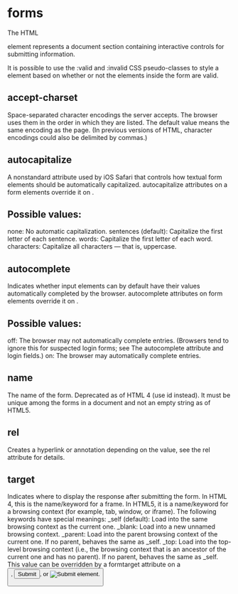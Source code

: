 # forms
The HTML <form> element represents a document section containing interactive controls for submitting information.
  
  <form action="" method="get" class="form-example">

 It is possible to use the :valid and :invalid CSS pseudo-classes to style a <form> element based on 
  whether or not the elements inside the form are valid.
  
 ## accept-charset
Space-separated character encodings the server accepts. The browser uses them in the order in which they are listed. The default value means the same encoding as the page.
(In previous versions of HTML, character encodings could also be delimited by commas.)

## autocapitalize 
A nonstandard attribute used by iOS Safari that controls how textual form elements should be automatically capitalized. autocapitalize attributes on a form elements override it on <form>.
  
## Possible values:
none: No automatic capitalization.
sentences (default): Capitalize the first letter of each sentence.
words: Capitalize the first letter of each word.
characters: Capitalize all characters — that is, uppercase.
  
 ## autocomplete
Indicates whether input elements can by default have their values automatically completed by the browser. autocomplete attributes on form elements override it on <form>. 

## Possible values:
off: The browser may not automatically complete entries. (Browsers tend to ignore this for suspected login forms; see The autocomplete attribute and login fields.)
on: The browser may automatically complete entries.
  
## name
The name of the form. Deprecated as of HTML 4 (use id instead). It must be unique among the forms in a document and not an empty string as of HTML5.
  
## rel
Creates a hyperlink or annotation depending on the value, see the rel attribute for details.
  
## target
Indicates where to display the response after submitting the form. In HTML 4, this is the name/keyword for a frame. In HTML5, it is a name/keyword for a browsing context (for example, tab, window, or iframe). The following keywords have special meanings:
_self (default): Load into the same browsing context as the current one.
_blank: Load into a new unnamed browsing context.
_parent: Load into the parent browsing context of the current one. If no parent, behaves the same as _self.
_top: Load into the top-level browsing context (i.e., the browsing context that is an ancestor of the current one and has no parent). If no parent, behaves the same as _self.
This value can be overridden by a formtarget attribute on a <button>, <input type="submit">, or <input type="image"> element.
